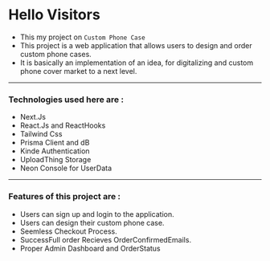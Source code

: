 # Hello Visitors

- This my project on `Custom Phone Case`
- This project is a web application that allows users to design and order custom phone cases.
- It is basically an implementation of an idea, for digitalizing and custom phone cover market to a next level.

---

### Technologies used here are :

- Next.Js
- React.Js and ReactHooks
- Tailwind Css
- Prisma Client and dB
- Kinde Authentication
- UploadThing Storage
- Neon Console for UserData

---

### Features of this project are :

- Users can sign up and login to the application.
- Users can design their custom phone case.
- Seemless Checkout Process.
- SuccessFull order Recieves OrderConfirmedEmails.
- Proper Admin Dashboard and OrderStatus
